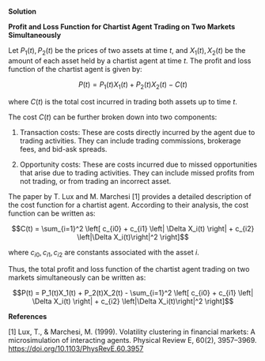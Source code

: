 

**Solution**

**Profit and Loss Function for Chartist Agent Trading on Two Markets Simultaneously**

Let $P_1(t), P_2(t)$ be the prices of two assets at time $t$, and $X_1(t), X_2(t)$ be the amount of each asset held by a chartist agent at time $t$. The profit and loss function of the chartist agent is given by:

$$P(t) = P_1(t)X_1(t) + P_2(t)X_2(t) - C(t)$$

where $C(t)$ is the total cost incurred in trading both assets up to time $t$.

The cost $C(t)$ can be further broken down into two components: 

1. Transaction costs: These are costs directly incurred by the agent due to trading activities. They can include trading commissions, brokerage fees, and bid-ask spreads.

2. Opportunity costs: These are costs incurred due to missed opportunities that arise due to trading activities. They can include missed profits from not trading, or from trading an incorrect asset.

The paper by T. Lux and M. Marchesi [1] provides a detailed description of the cost function for a chartist agent. According to their analysis, the cost function can be written as:

$$C(t) = \sum_{i=1}^2 \left[ c_{i0} + c_{i1} \left| \Delta X_i(t) \right| + c_{i2} \left|\Delta X_i(t)\right|^2 \right]$$

where $c_{i0}, c_{i1}, c_{i2}$ are constants associated with the asset $i$.

Thus, the total profit and loss function of the chartist agent trading on two markets simultaneously can be written as:

$$P(t) = P_1(t)X_1(t) + P_2(t)X_2(t) - \sum_{i=1}^2 \left[ c_{i0} + c_{i1} \left| \Delta X_i(t) \right| + c_{i2} \left|\Delta X_i(t)\right|^2 \right]$$

**References**

[1] Lux, T., & Marchesi, M. (1999). Volatility clustering in financial markets: A microsimulation of interacting agents. Physical Review E, 60(2), 3957–3969. https://doi.org/10.1103/PhysRevE.60.3957